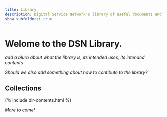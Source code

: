 ```yaml
---
title: Library
description: Digital Service Network's library of useful documents and artifacts.
show_subfolders: true
---
```


# Welome to the DSN Library.
_add a blurb about what the library is, its intended uses, its intended contents_

_Should we also add something about how to contibute to the library?_

## Collections
{% include dir-contents.html %}

_More to come!_
